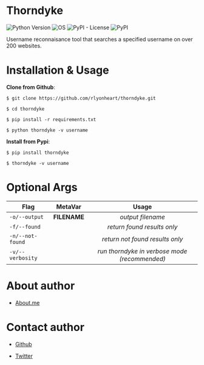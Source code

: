 # Thorndyke
![Python Version](https://img.shields.io/badge/python-3.x-blue?style=flat&logo=python)
![OS](https://img.shields.io/badge/OS-GNU%2FLinux-red?style=flat&logo=linux)
![PyPI - License](https://img.shields.io/pypi/l/thorndyke)
![PyPI](https://img.shields.io/pypi/v/thorndyke?style=flat&logo=pypi)

Username reconnaisance tool that searches a specified username on over 200 websites.

# Installation & Usage
**Clone from Github**:

```
$ git clone https://github.com/rlyonheart/thorndyke.git
```

```
$ cd thorndyke
```

```
$ pip install -r requirements.txt
```

```
$ python thorndyke -v username
```

**Install from Pypi**:

```
$ pip install thorndyke
```

```
$ thorndyke -v username
```

# Optional Args
| Flag |MetaVar|Usage|
| ------------- |:----------------------:|:---------:|
| <code>-o/--output</code>      |   **FILENAME** |  *output filename*  |
| <code>-f/--found</code>  |    |  *return found results only*  |
| <code>-n/--not-found</code>  |    |  *return not found results only*  |
| <code>-v/--verbosity</code>  |    |  *run thorndyke in verbose mode (recommended)*  |

# About author
* [About.me](https://about.me/rlyonheart)

# Contact author
* [Github](https://github.com/rlyonheart)

* [Twitter](https://twitter.com/rly0nheart)
